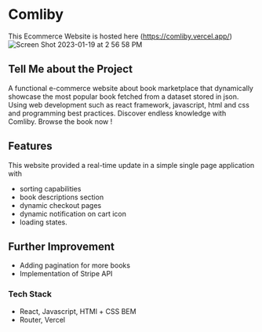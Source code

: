 # Comliby 
This Ecommerce Website is hosted here (https://comliby.vercel.app/)
![Screen Shot 2023-01-19 at 2 56 58 PM](https://user-images.githubusercontent.com/91393229/213582907-cba96aac-6a6e-4a5a-94c5-ddd2763b10f1.png)

## Tell Me about the Project
A functional e-commerce website about book marketplace that dynamically showcase the most popular book fetched from a dataset stored in json. Using web development such as react framework, javascript, html and css and programming best practices. Discover endless knowledge with Comliby. Browse the book now !

## Features
This website provided a real-time update in a simple single page application with 
- sorting capabilities  
- book descriptions section 
- dynamic checkout pages
- dynamic notification on cart icon
- loading states.

## Further Improvement
- Adding pagination for more books
- Implementation of Stripe API

### Tech Stack
- React, Javascript, HTMl + CSS BEM
- Router, Vercel
